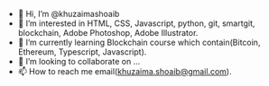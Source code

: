 - 👋 Hi, I’m @khuzaimashoaib
- 👀 I’m interested in HTML, CSS, Javascript, python, git, smartgit, blockchain, Adobe Photoshop, Adobe Illustrator.
- 🌱 I’m currently learning Blockchain course which contain(Bitcoin, Ethereum, Typescript, Javascript).
- 💞️ I’m looking to collaborate on ...
- 📫 How to reach me email(khuzaima.shoaib@gmail.com).

<!---
khuzaimashoaib/khuzaimashoaib is a ✨ special ✨ repository because its `README.md` (this file) appears on your GitHub profile.
You can click the Preview link to take a look at your changes.
--->
